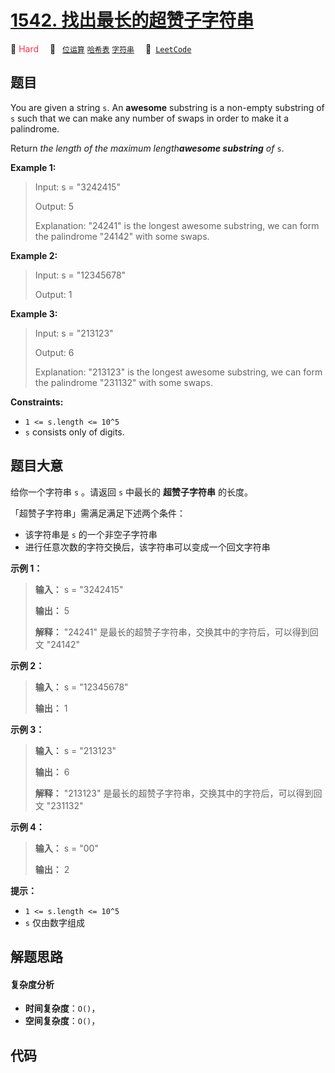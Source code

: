 # [1542. 找出最长的超赞子字符串](https://leetcode.com/problems/find-longest-awesome-substring)

🔴 <font color=#ff334b>Hard</font>&emsp; 🔖&ensp; [`位运算`](/tag/bit-manipulation.md) [`哈希表`](/tag/hash-table.md) [`字符串`](/tag/string.md)&emsp; 🔗&ensp;[`LeetCode`](https://leetcode.com/problems/find-longest-awesome-substring)

## 题目

You are given a string `s`. An **awesome** substring is a non-empty substring
of `s` such that we can make any number of swaps in order to make it a
palindrome.

Return _the length of the maximum length**awesome substring** of_ `s`.



**Example 1:**

> Input: s = "3242415"
> 
> Output: 5
> 
> Explanation: "24241" is the longest awesome substring, we can form the palindrome "24142" with some swaps.

**Example 2:**

> Input: s = "12345678"
> 
> Output: 1

**Example 3:**

> Input: s = "213123"
> 
> Output: 6
> 
> Explanation: "213123" is the longest awesome substring, we can form the palindrome "231132" with some swaps.

**Constraints:**

  * `1 <= s.length <= 10^5`
  * `s` consists only of digits.


## 题目大意

给你一个字符串 `s` 。请返回 `s` 中最长的 **超赞子字符串** 的长度。

「超赞子字符串」需满足满足下述两个条件：

  * 该字符串是 `s` 的一个非空子字符串
  * 进行任意次数的字符交换后，该字符串可以变成一个回文字符串



**示例 1：**

> 
> 
> 
> 
> 
> **输入：** s = "3242415"
> 
> **输出：** 5
> 
> **解释：** "24241" 是最长的超赞子字符串，交换其中的字符后，可以得到回文 "24142"
> 
> 

**示例 2：**

> 
> 
> 
> 
> 
> **输入：** s = "12345678"
> 
> **输出：** 1
> 
> 

**示例 3：**

> 
> 
> 
> 
> 
> **输入：** s = "213123"
> 
> **输出：** 6
> 
> **解释：** "213123" 是最长的超赞子字符串，交换其中的字符后，可以得到回文 "231132"
> 
> 

**示例 4：**

> 
> 
> 
> 
> 
> **输入：** s = "00"
> 
> **输出：** 2
> 
> 



**提示：**

  * `1 <= s.length <= 10^5`
  * `s` 仅由数字组成


## 解题思路

#### 复杂度分析

- **时间复杂度**：`O()`，
- **空间复杂度**：`O()`，

## 代码

```javascript

```